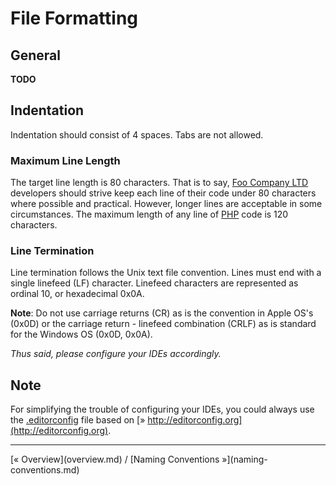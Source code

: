 # File Formatting

## General

**TODO**

## Indentation

Indentation should consist of 4 spaces. Tabs are not allowed.

### Maximum Line Length
The target line length is 80 characters. That is to say, [Foo Company LTD](http://company.foo/) developers should strive keep each line of their code under 80 characters where possible and practical. However, longer lines are acceptable in some circumstances. The maximum length of any line of [PHP](http://php.net/) code is 120 characters.

### Line Termination
Line termination follows the Unix text file convention. Lines must end with a single linefeed (LF) character. Linefeed characters are represented as ordinal 10, or hexadecimal 0x0A.

**Note**: Do not use carriage returns (CR) as is the convention in Apple OS's (0x0D) or the carriage return - linefeed combination (CRLF) as is standard for the Windows OS (0x0D, 0x0A).

*Thus said, please configure your IDEs accordingly.*

## Note

For simplifying the trouble of configuring your IDEs, you could always use the [.editorconfig](../../../raw/master/.editorconfig) file based on [» http://editorconfig.org](http://editorconfig.org).

<hr />
[&laquo; Overview](overview.md) / [Naming Conventions &raquo;](naming-conventions.md)

